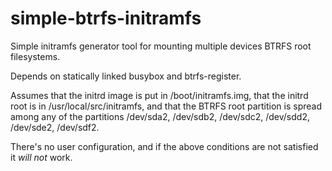 # simple-btrfs-initramfs

Simple initramfs generator tool for mounting multiple devices
BTRFS root filesystems.

Depends on statically linked busybox and btrfs-register.

Assumes that the initrd image is put in /boot/initramfs.img,
that the initrd root is in /usr/local/src/initramfs,
and that the BTRFS root partition is spread among any of the partitions
/dev/sda2, /dev/sdb2, /dev/sdc2, /dev/sdd2, /dev/sde2, /dev/sdf2.

There's no user configuration, and if the above conditions are not
satisfied it *will not* work.
